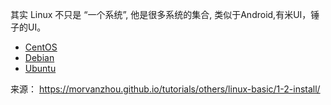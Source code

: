 其实 Linux 不只是 “一个系统”, 他是很多系统的集合, 
类似于Android,有米UI，锤子的UI。
* [CentOS](https://www.centos.org/)
* [Debian](https://www.debian.org/)
* [Ubuntu](https://www.ubuntu.com/)
 
来源： https://morvanzhou.github.io/tutorials/others/linux-basic/1-2-install/
